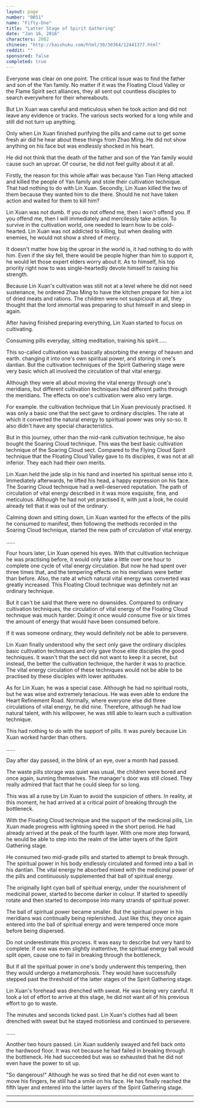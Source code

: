 ```yaml
---
layout: page
number: "0051"
name: "Fifty-One"
title: "Latter Stage of Spirit Gathering"
date: "Jan 16, 2016"
characters: 2082
chinese: "http://baishuku.com/html/30/30364/12441377.html"
reddit: ""
sponsored: false
completed: true
---
```


Everyone was clear on one point. The critical issue was to find the father and son of the Yan family. No matter if it was the Floating Cloud Valley or the Flame Spirit sect alliances, they all sent out countless disciples to search everywhere for their whereabouts.

But Lin Xuan was careful and meticulous when he took action and did not leave any evidence or tracks. The various sects worked for a long while and still did not turn up anything.

Only when Lin Xuan finished purifying the pills and came out to get some fresh air did he hear about these things from Zhao Ming. He did not show anything on his face but was endlessly shocked in his heart.

He did not think that the death of the father and son of the Yan family would cause such an uproar. Of course, he did not feel guilty about it at all.

Firstly, the reason for this whole affair was because Yan Tian Heng attacked and killed the people of Yan family and stole their cultivation technique. That had nothing to do with Lin Xuan. Secondly, Lin Xuan killed the two of them because they wanted him to die there. Should he not have taken action and waited for them to kill him?

Lin Xuan was not dumb. If you do not offend me, then I won't offend you. If you offend me, then I will immediately and mercilessly take action. To survive in the cultivation world, one needed to learn how to be cold-hearted. Lin Xuan was not addicted to killing, but when dealing with enemies, he would not show a shred of mercy.

It doesn't matter how big the uproar in the world is, it had nothing to do with him. Even if the sky fell, there would be people higher than him to support it, he would let those expert elders worry about it. As to himself, his top priority right now to was single-heartedly devote himself to raising his strength.

Because Lin Xuan's cultivation was still not at a level where he did not need sustenance, he ordered Zhao Ming to have the kitchen prepare for him a lot of dried meats and rations. The children were not suspicious at all, they thought that the lord immortal was preparing to shut himself in and sleep in again.

After having finished preparing everything, Lin Xuan started to focus on cultivating.

Consuming pills everyday, sitting meditation, training his spirit......

This so-called cultivation was basically absorbing the energy of heaven and earth. changing it into one's own spiritual power, and storing in one's dantian. But the cultivation techniques of the Spirit Gathering stage were very basic which all involved the circulation of that vital energy.

Although they were all about moving the vital energy through one's meridians, but different cultivation techniques had different paths through the meridians. The effects on one's cultivation were also very large.

For example. the cultivation technique that Lin Xuan previously practised. It was only a basic one that the sect gave to ordinary disciples. The rate at which it converted the natural energy to spiritual power was only so-so. It also didn't have any special characteristics.

But in this journey, other than the mid-rank cultivation technique, he also bought the Soaring Cloud technique. This was the best basic cultivation technique of the Soaring Cloud sect. Compared to the Flying Cloud Spirit technique that the Floating Cloud Valley gave to its disciples, it was not at all inferior. They each had their own merits.

Lin Xuan held the jade slip in his hand and inserted his spiritual sense into it. Immediately afterwards, he lifted his head, a happy expression on his face. The Soaring Cloud technique had a well-deserved reputation. The path of circulation of vital energy described in it was more exquisite, fine, and meticulous. Although he had not yet practised it, with just a look, he could already tell that it was out of the ordinary.

Calming down and sitting down, Lin Xuan wanted for the effects of the pills he consumed to manifest, then following the methods recorded in the Soaring Cloud technique, started the new path of circulation of vital energy.

......

Four hours later, Lin Xuan opened his eyes. With that cultivation technique he was practising before, it would only take a little over one hour to complete one cycle of vital energy circulation. But now he had spent over three times that, and the tempering effects on his meridians were better than before. Also, the rate at which natural vital energy was converted was greatly increased. This Floating Cloud technique was definitely not an ordinary technique.

But it can't be said that there were no downsides. Compared to ordinary cultivation techniques, the circulation of vital energy of the Floating Cloud technique was much harder. Doing it once would consume five or six times the amount of energy that would have been consumed before.

If it was someone ordinary, they would definitely not be able to persevere.

Lin Xuan finally understood why the sect only gave the ordinary disciples basic cultivation techniques and only gave those elite disciples the good techniques. It wasn't that the sect did not want to keep it a secret, but instead, the better the cultivation technique, the harder it was to practice. The vital energy circulation of these techniques would not be able to be practised by these disciples with lower aptitudes.

As for Lin Xuan, he was a special case. Although he had no spiritual roots, but he was wise and extremely tenacious. He was even able to endure the Heart Refinement Road. Normally, where everyone else did three circulations of vital energy, he did nine. Therefore, although he had low natural talent, with his willpower, he was still able to learn such a cultivation technique.

This had nothing to do with the support of pills. It was purely because Lin Xuan worked harder than others.

......

Day after day passed, in the blink of an eye, over a month had passed.

The waste pills storage was quiet was usual, the children were bored and once again, sunning themselves. The manager's door was still closed. They really admired that fact that he could sleep for so long.

This was all a ruse by Lin Xuan to avoid the suspicion of others. In reality, at this moment, he had arrived at a critical point of breaking through the bottleneck.

With the Floating Cloud technique and the support of the medicinal pills, Lin Xuan made progress with lightning speed in the short period. He had already arrived at the peak of the fourth layer. With one more step forward, he would be able to step into the realm of the latter layers of the Spirit Gathering stage.

He consumed two mid-grade pills and started to attempt to break through. The spiritual power in his body endlessly circulated and formed into a ball in his dantian. The vital energy he absorbed mixed with the medicinal power of the pills and continuously supplemented that ball of spiritual energy.

The originally light cyan ball of spiritual energy, under the nourishment of medicinal power, started to become darker in colour. If started to speedily rotate and then started to decompose into many strands of spiritual power.

The ball of spiritual power became smaller. But the spiritual power in his meridians was continually being replenished. Just like this, they once again entered into the ball of spiritual energy and were tempered once more before being dispersed.

Do not underestimate this process. It was easy to describe but very hard to complete. If one was even slightly inattentive, the spiritual energy ball would split open, cause one to fail in breaking through the bottleneck.

But if all the spiritual power in one's body underwent this tempering, then they would undergo a metamorphosis. They would have successfully stepped past the threshold of the latter stages of the Spirit Gathering stage.

Lin Xuan's forehead was drenched with sweat. He was being very careful. It took a lot of effort to arrive at this stage, he did not want all of his previous effort to go to waste.

The minutes and seconds ticked past. Lin Xuan's clothes had all been drenched with sweat but he stayed motionless and continued to persevere.

......

Another two hours passed. Lin Xuan suddenly swayed and fell back onto the hardwood floor. It was not because he had failed in breaking through the bottleneck. He had succeeded but was so exhausted that he did not even have the power to sit up.

"So dangerous!" Although he was so tired that he did not even want to move his fingers, he still had a smile on his face. He has finally reached the fifth layer and entered into the latter layers of the Spirit Gathering stage.

- - -
- - -
